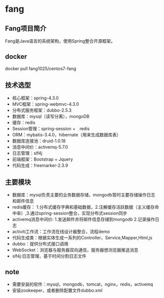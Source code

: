 # fang

## Fang项目简介

Fang是Java语言的系统架构，使用Spring整合开源框架。

## docker
docker pull fang1025/centos7-fang

## 技术选型

- 核心框架：spring-4.3.0
- MVC框架：spring-webmvc-4.3.0
- 分布式服务框架：dubbo-2.5.3
- 数据库：mysql（读写分离），mongoDB
- 缓存：redis
- Session管理：spring-session +　redis
- ORM：mybatis-3.4.0，hibernate（用来生成数据库表）
- 数据库连接池：druid-1.0.18
- 消息中间价：activemq-5.7.0
- 日志管理：slf4j
- 前端框架：Bootstrap + Jquery
- 代码生成：freemarker-2.3.9

## 主要模块

- 数据库：mysql负责主要的业务数据存储，mongodb暂时主要存储操作日志和邮件信息
- redis缓存： 1.分布式缓存字典和基础数据，2.注解缓存活跃数据（主义缓存命中率）,3.通过spring-session整合，实现分布式session同步
- activemq消息中间价:  1.发送邮件并将邮件信息存储到mongodb 2.记录操作日志
- activiti工作流：工作流在线设计器整合，流程demo
- 代码生成类：根据实体生成一系列的Controller，Service,Mapper,Html,js
- dubbo：提供分布式接口调用
- WebSocket：浏览器与服务器双向通信，服务器想浏览器推送消息
- slf4j:日志管理，基于时间分割日志文件

## note
- 需要安装的软件：mysql，mongodb，tomcat，nginx，redis，activemq
- 安装zookeeper，或者删除配置文件dubbo.xml

